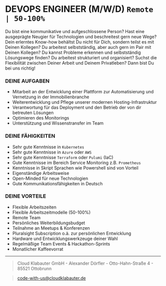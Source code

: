 # DEVOPS ENGINEER (M/W/D) `Remote | 50-100%`

Du bist eine kommunikative und aufgeschlossene Person? Hast eine ausgeprägte Neugier für Technologien und beschreitest gern neue Wege? Dein erlerntes Know-how behältst Du nicht für Dich, sondern teilst es mit Deinen Kollegen? Du arbeitest selbstständig, aber auch gern im Pair mit Deinen Kollegen? Du kannst Probleme erkennen und selbstständig Lösungswege finden? Du arbeitest strukturiert und organisiert? Suchst die Flexibilität zwischen Deiner Arbeit und Deinem Privatleben? Dann bist Du bei uns richtig!


### DEINE AUFGABEN

- Mitarbeit an der Entwicklung einer Plattform zur Automatisierung und Vernetzung in der Immobilienbranche
- Weiterentwicklung und Pflege unserer modernen Hosting-Infrastruktur
- Verantwortung für das Deployment und den Betrieb der von dir betreuten Lösungen
- Optimieren des Monitorings
- Unterstützung und Wissenstransfer im Team

### DEINE FÄHIGKEITEN

- Sehr gute Kenntnisse in `Kubernetes`
- Sehr gute Kenntnisse in `Azure` oder `AWS`
- Sehr gute Kenntnisse `Terraform` oder `Pulumi` (IaC)
- Gute Kenntnisse im Bereich Service Monitoring z.B. `Prometheus`
- Kenntnisse in Skript Sprachen wie Powershell sind von Vorteil
- Eigenständige Arbeitsweise
- Open-Minded für neue Technologien
- Gute Kommunikationsfähigkeiten in Deutsch

### DEINE VORTEILE

- Flexible Arbeitszeiten
- Flexible Arbeitszeitmodelle (50-100%)
- Remote Team
- Persönliches Weiterbildungsbudget
- Teilnahme an Meetups & Konferenzen 
- Pluralsight Subscription o.ä. zur persönlichen Entwicklung
- Hardware und Entwicklungswerkzeuge deiner Wahl
- Regelmäßige Team Events & Hackathon-Sprints 
- Monatlicher Kaffeevorrat


---

> Cloud Klabauter GmbH - Alexander Dörfler - Otto-Hahn-Straße 4 - 85521 Ottobrunn

> code-with-us@cloudklabauter.de